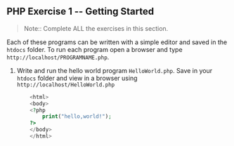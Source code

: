 PHP Exercise 1 -- Getting Started
---------------------------------
		
> Note:: Complete ALL the exercises in this section.

Each of these programs can be written with a simple editor and saved in the ``htdocs`` folder. 
To run each program open a browser and type ``http://localhost/PROGRAMNAME.php``.

1.	Write and run the hello world program ``HelloWorld.php``.
	Save in your ``htdocs`` folder and view in a browser using ``http://localhost/HelloWorld.php``

	```php
		<html>
		<body>
		<?php
			print("hello,world!");
		?>
		</body>
		</html>

	```


